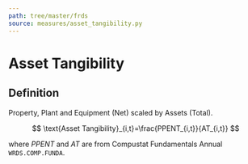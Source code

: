 ```yaml
---
path: tree/master/frds
source: measures/asset_tangibility.py
---
```


# Asset Tangibility

## Definition

Property, Plant and Equipment (Net) scaled by Assets (Total).

$$
\text{Asset Tangibility}_{i,t}=\frac{PPENT_{i,t}}{AT_{i,t}}
$$

where $PPENT$ and $AT$ are from Compustat Fundamentals Annual `WRDS.COMP.FUNDA`.
